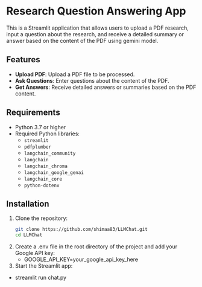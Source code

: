 # Research Question Answering App

This is a Streamlit application that allows users to upload a PDF research, input a question about the research, and receive a detailed summary or answer based on the content of the PDF using gemini model.

## Features

- **Upload PDF**: Upload a PDF file to be processed.
- **Ask Questions**: Enter questions about the content of the PDF.
- **Get Answers**: Receive detailed answers or summaries based on the PDF content.

## Requirements

- Python 3.7 or higher
- Required Python libraries:
  - `streamlit`
  - `pdfplumber`
  - `langchain_community`
  - `langchain`
  - `langchain_chroma`
  - `langchain_google_genai`
  - `langchain_core`
  - `python-dotenv`

## Installation

1. Clone the repository:
   ```bash
   git clone https://github.com/shimaa83/LLMChat.git
   cd LLMChat
2. Create a .env file in the root directory of the project and add your Google API key:
      - GOOGLE_API_KEY=your_google_api_key_here
3. Start the Streamlit app:
  -  streamlit run chat.py






